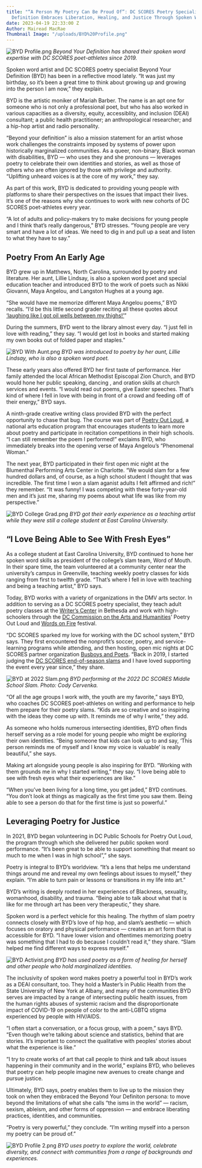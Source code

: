 ```yaml
---
title: "“A Person My Poetry Can Be Proud Of”: DC SCORES Poetry Specialist Beyond Your
  Definition Embraces Liberation, Healing, and Justice Through Spoken Word"
date: 2023-04-19 22:33:00 Z
Author: Mairead MacRae
Thumbnail Image: "/uploads/BYD%20Profile.png"
---
```


![BYD Profile.png](/uploads/BYD%20Profile.png)
*Beyond Your Definition has shared their spoken word expertise with DC SCORES poet-athletes since 2019.*















Spoken word artist and DC SCORES poetry specialist Beyond Your Definition (BYD) has been in a reflective mood lately. “It was just my birthday, so it’s been a great time to think about growing up and growing into the person I am now,” they explain.

BYD is the artistic moniker of Mariah Barber. The name is an apt one for someone who is not only a professional poet, but who has also worked in various capacities as a diversity, equity, accessiblity, and inclusion (DEAI) consultant; a public health practitioner; an anthropological researcher; and a hip-hop artist and radio personality.

“Beyond your definition” is also a mission statement for an artist whose work challenges the constraints imposed by systems of power upon historically marginalized communities. As a queer, non-binary, Black woman with disabilities, BYD — who uses they and she pronouns — leverages poetry to celebrate their own identities and stories, as well as those of others who are often ignored by those with privilege and authority. “Uplifting unheard voices is at the core of my work,” they say.

As part of this work, BYD is dedicated to providing young people with platforms to share their perspectives on the issues that impact their lives. It’s one of the reasons why she continues to work with new cohorts of DC SCORES poet-athletes every year.

“A lot of adults and policy-makers try to make decisions for young people and I think that’s really dangerous,” BYD stresses. “Young people are very smart and have a lot of ideas. We need to dig in and pull up a seat and listen to what they have to say.”

## Poetry From An Early Age

BYD grew up in Matthews, North Carolina, surrounded by poetry and literature. Her aunt, Lillie Lindsay, is also a spoken word poet and special education teacher and introduced BYD to the work of poets such as Nikki Giovanni, Maya Angelou, and Langston Hughes at a young age.

“She would have me memorize different Maya Angelou poems,” BYD recalls. “I’d be this little second grader reciting all these quotes about [‘laughing like I got oil wells between my thighs!’](https://www.poetryfoundation.org/poems/48985/phenomenal-woman)”

During the summers, BYD went to the library almost every day. “I just fell in love with reading,” they say. “I would get lost in books and started making my own books out of folded paper and staples.”

![BYD With Aunt.png](/uploads/BYD%20With%20Aunt.png)
*BYD was introduced to poetry by her aunt, Lillie Lindsay, who is also a spoken word poet.*

These early years also offered BYD her first taste of performance. Her family attended the local African Methodist Episcopal Zion Church, and BYD would hone her public speaking, dancing , and oration skills at church services and events. “I would read out poems, give Easter speeches. That’s kind of where I fell in love with being in front of a crowd and feeding off of their energy,” BYD says.

A ninth-grade creative writing class provided BYD with the perfect opportunity to chase that bug. The course was part of [Poetry Out Loud](https://www.poetryoutloud.org/), a national arts education program that encourages students to learn more about poetry and participate in recitation competitions in their high schools. “I can still remember the poem I performed!” exclaims BYD, who immediately breaks into the opening verse of Maya Angelou’s “Phenomenal Woman.”

The next year, BYD participated in their first open mic night at the Blumenthal Performing Arts Center in Charlotte. “We would slam for a few hundred dollars and, of course, as a high school student I thought that was incredible. The first time I won a slam aganist adults I felt affirmed and rich!” they remember. “It was funny! I was competing with these forty-year-old men and it’s just me, sharing my poems about what life was like from my perspective.”

![BYD College Grad.png](/uploads/BYD%20College%20Grad.png)
*BYD got their early experience as a teaching artist while they were still a college student at East Carolina University.*

## “I Love Being Able to See With Fresh Eyes”

As a college student at East Carolina University, BYD continued to hone her spoken word skills as president of the college’s slam team, Word of Mouth. In their spare time, the team volunteered at a community center near the university’s campus in Greenville, teaching weekly poetry classes for kids ranging from first to twelfth grade. “That’s where I fell in love with teaching and being a teaching artist,” BYD says.

Today, BYD works with a variety of organizations in the DMV arts sector. In addition to serving as a DC SCORES poetry specialist, they teach adult poetry classes at the [Writer’s Center](https://www.writer.org/) in Bethesda and work with high-schoolers through the [DC Commission on the Arts and Humanities](https://dcarts.dc.gov/)’ Poetry Out Loud and [Words on Fire](https://dcarts.dc.gov/event/words-fire-poetry-performance-festival) festival.

“DC SCORES sparked my love for working with the DC school system,” BYD says. They first encountered the nonprofit’s soccer, poetry, and service-learning programs while attending, and then hosting, open mic nights at DC SCORES partner organization [Busboys and Poets](https://www.busboysandpoets.com/). “Back in 2019, I started judging the [DC SCORES end-of-season slams](https://www.dcscores.org/blog/2022/11/after-two-years-of-virtual-competitions-in-person-poetry-slams-return-for-dc-scores-poet-athletes) and I have loved supporting the event every year since,” they share.

![BYD at 2022 Slam.png](/uploads/BYD%20at%202022%20Slam.png)
*BYD performing at the 2022 DC SCORES Middle School Slam. Photo: Cody Cervenka.*

“Of all the age groups I work with, the youth are my favorite,” says BYD, who coaches DC SCORES poet-athletes on writing and performance to help them prepare for their poetry slams. “Kids are so creative and so inspiring with the ideas they come up with. It reminds me of why I write,” they add.

As someone who holds numerous intersecting identities, BYD often finds herself serving as a role model for young people who might be exploring their own identities. “Being someone that kids can look up to and say, ‘This person reminds me of myself and I know my voice is valuable’ is really beautiful,” she says.

Making art alongside young people is also inspiring for BYD. “Working with them grounds me in why I started writing,” they say. “I love being able to see with fresh eyes what their experiences are like.”

“When you’ve been living for a long time, you get jaded,” BYD continues. “You don’t look at things as magically as the first time you saw them. Being able to see a person do that for the first time is just so powerful.”

## Leveraging Poetry for Justice

In 2021, BYD began volunteering in DC Public Schools for Poetry Out Loud, the program through which she delivered her public spoken word performance. “It’s been great to be able to support something that meant so much to me when I was in high school”,” she says.

Poetry is integral to BYD’s worldview. “It’s a lens that helps me understand things around me and reveal my own feelings about issues to myself,” they explain. “I’m able to turn pain or lessons or transitions in my life into art.”

BYD’s writing is deeply rooted in her experiences of Blackness, sexuality, womanhood, disability, and trauma. “Being able to talk about what that is like for me through art has been very therapeutic,” they share.

Spoken word is a perfect vehicle for this healing. The rhythm of slam poetry connects closely with BYD’s love of hip hop, and slam’s aesthetic — which focuses on oratory and physical performance — creates an art form that is accessible for BYD. “I have lower vision and oftentimes memorizing poetry was something that I had to do because I couldn’t read it,” they share. “Slam helped me find different ways to express myself.”

![BYD Activist.png](/uploads/BYD%20Activist.png)
*BYD has used poetry as a form of healing for herself and other people who hold marginalized identities.*

The inclusivity of spoken word makes poetry a powerful tool in BYD’s work as a DEAI consultant, too. They hold a Master’s in Public Health from the State University of New York at Albany, and many of the communities BYD serves are impacted by a range of intersecting public health issues, from the human rights abuses of systemic racism and the disproportionate impact of COVID-19 on people of color to the anti-LGBTQ stigma experienced by people with HIV/AIDS.

“I often start a conversation, or a focus group, with a poem,” says BYD. “Even though we’re talking about science and statistics, behind that are stories. It’s important to connect the qualitative with peoples’ stories about what the experience is like.”

“I try to create works of art that call people to think and talk about issues happening in their community and in the world,” explains BYD, who believes that poetry can help people imagine new avenues to create change and pursue justice.

Ultimately, BYD says, poetry enables them to live up to the mission they took on when they embraced the Beyond Your Definiton persona: to move beyond the limitations of what she calls “the isms in the world” — racism, sexism, ableism, and other forms of oppression — and embrace liberating practices, identities, and communities.

“Poetry is very powerful,” they conclude. “I’m writing myself into a person my poetry can be proud of.”

![BYD Profile 2.png](/uploads/BYD%20Profile%202.png)
*BYD uses poetry to explore the world, celebrate diversity, and connect with communities from a range of backgrounds and experiences.*